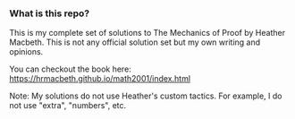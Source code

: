 ### What is this repo?
This is my complete set of solutions to The Mechanics of Proof by Heather Macbeth. This is
not any official solution set but my own writing and opinions. 

You can checkout the book here: https://hrmacbeth.github.io/math2001/index.html

Note: My solutions do not use Heather's custom tactics. For example, I do not use "extra", "numbers", etc.